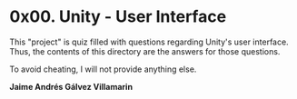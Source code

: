 # 0x00. Unity - User Interface

This "project" is quiz filled with questions regarding Unity's user interface. Thus, the contents of this directory are the answers for those questions.

To avoid cheating, I will not provide anything else.

**Jaime Andrés Gálvez Villamarin**
